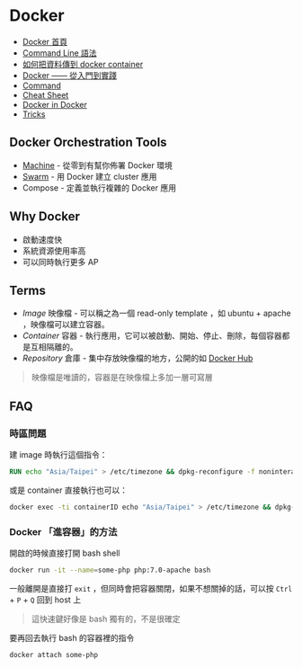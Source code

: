 Docker
======

* [Docker 首頁](https://www.docker.com/)
* [Command Line 語法](https://docs.docker.com/reference/commandline/cli/)
* [如何把資料傳到 docker container](https://docs.docker.com/userguide/dockervolumes/)
* [Docker —— 從入門到實踐](http://philipzheng.gitbooks.io/docker_practice/)
* [Command](command.md)
* [Cheat Sheet](http://zeroturnaround.com/wp-content/uploads/2016/03/Docker-cheat-sheet-by-RebelLabs.png)
* [Docker in Docker](dind.md)
* [Tricks](tricks.md)

Docker Orchestration Tools
--------------------------

* [Machine](https://docs.docker.com/machine/) - 從零到有幫你佈署 Docker 環境
* [Swarm](https://docs.docker.com/swarm/) - 用 Docker 建立 cluster 應用
* Compose - 定義並執行複雜的 Docker 應用

Why Docker
----------

* 啟動速度快
* 系統資源使用率高
* 可以同時執行更多 AP

Terms
-----

* *Image* 映像檔 - 可以稱之為一個 read-only template ，如 ubuntu + apache ，映像檔可以建立容器。
* *Container* 容器 - 執行應用，它可以被啟動、開始、停止、刪除，每個容器都是互相隔離的。
* *Repository* 倉庫 - 集中存放映像檔的地方，公開的如 [Docker Hub](https://hub.docker.com/)

> 映像檔是唯讀的，容器是在映像檔上多加一層可寫層

FAQ
---

### 時區問題

建 image 時執行這個指令：

```dockerfile
RUN echo "Asia/Taipei" > /etc/timezone && dpkg-reconfigure -f noninteractive tzdata
```

或是 container 直接執行也可以：

```bash
docker exec -ti containerID echo "Asia/Taipei" > /etc/timezone && dpkg-reconfigure -f noninteractive tzdata
```

### Docker 「進容器」的方法

開啟的時候直接打開 bash shell

```bash
docker run -it --name=some-php php:7.0-apache bash
```

一般離開是直接打 `exit` ，但同時會把容器關閉，如果不想關掉的話，可以按 `Ctrl` + `P` + `Q` 回到 host 上

> 這快速鍵好像是 bash 獨有的，不是很確定

要再回去執行 bash 的容器裡的指令

```bash
docker attach some-php
```
